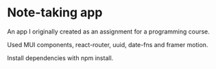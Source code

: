 # Note-taking app

An app I originally created as an assignment for a programming course.

Used MUI components, react-router, uuid, date-fns and framer motion.

Install dependencies with npm install.
